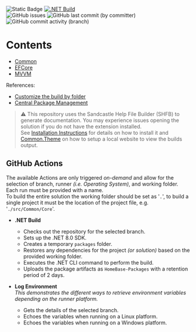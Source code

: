 ![Static Badge](https://img.shields.io/badge/repo-homebase-blue?style=for-the-badge) [![.NET Build](https://github.com/KevinDHeath/HomeBase/actions/workflows/dotnet.yml/badge.svg)](https://github.com/KevinDHeath/HomeBase/actions/workflows/dotnet.yml)\
![GitHub issues](https://img.shields.io/github/issues/KevinDHeath/HomeBase?style=plastic)
![GitHub last commit (by committer)](https://img.shields.io/github/last-commit/KevinDHeath/HomeBase?label=last%20commit&style=plastic)
![GitHub commit activity (branch)](https://img.shields.io/github/commit-activity/m/KevinDHeath/HomeBase?style=plastic)

# Contents
- [Common](src/Common/README.md)
- [EFCore](src/EFCore/README.md)
- [MVVM](src/MVVM/README.md)

References:
- [Customize the build by folder](https://learn.microsoft.com/en-us/visualstudio/msbuild/customize-by-directory)
- [Central Package Management](https://learn.microsoft.com/en-us/nuget/consume-packages/central-package-management)

>:warning: This repository uses the Sandcastle Help File Builder (SHFB) to generate documentation. You may experience issues opening the solution if you do not have the extension installed.\
See [Installation Instructions](https://ewsoftware.github.io/SHFB/html/8c0c97d0-c968-4c15-9fe9-e8f3a443c50a.htm) for details on how to install it and [Common.Theme](docs/Common/Theme/README.md) on how to setup a local website to view the builds output.

## GitHub Actions
The available Actions are only triggered _on-demand_ and allow for the selection of branch, runner _(i.e. Operating System)_, and working folder. Each run must be provided with a name.\
To build the entire solution the working folder should be set as '`.`', to build a single project it must be the location of the project file, e.g. '`./src/Common/Core`'.

- **.NET Build**
  - Checks out the repository for the selected branch.
  - Sets up the .NET 8.0 SDK.
  - Creates a temporary `packages` folder.
  - Restores any dependencies for the project _(or solution)_ based on the provided working folder.
  - Executes the .NET CLI command to perform the build.
  - Uploads the package artifacts as `HomeBase-Packages` with a retention period of 2 days.

- **Log Environment**\
_This demonstrates the different ways to retrieve environment variables depending on the runner platform._
  - Gets the details of the selected branch.
  - Echoes the variables when running on a Linux platform.
  - Echoes the variables when running on a Windows platform.